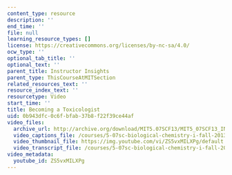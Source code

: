 ```yaml
---
content_type: resource
description: ''
end_time: ''
file: null
learning_resource_types: []
license: https://creativecommons.org/licenses/by-nc-sa/4.0/
ocw_type: ''
optional_tab_title: ''
optional_text: ''
parent_title: Instructor Insights
parent_type: ThisCourseAtMITSection
related_resources_text: ''
resource_index_text: ''
resourcetype: Video
start_time: ''
title: Becoming a Toxicologist
uid: 0b943dfc-0c6f-bfab-37b8-f22f39ce44af
video_files:
  archive_url: http://archive.org/download/MIT5.07SCF13/MIT5_07SCF13_INT_JOHN_A_300k.mp4
  video_captions_file: /courses/5-07sc-biological-chemistry-i-fall-2013/6e4174532bdf5ab3994bed600cac0883_ZS5vxMILXPg.vtt
  video_thumbnail_file: https://img.youtube.com/vi/ZS5vxMILXPg/default.jpg
  video_transcript_file: /courses/5-07sc-biological-chemistry-i-fall-2013/51458087bfe71575f2e2f6f93e3ee8e9_ZS5vxMILXPg.pdf
video_metadata:
  youtube_id: ZS5vxMILXPg
---
```

